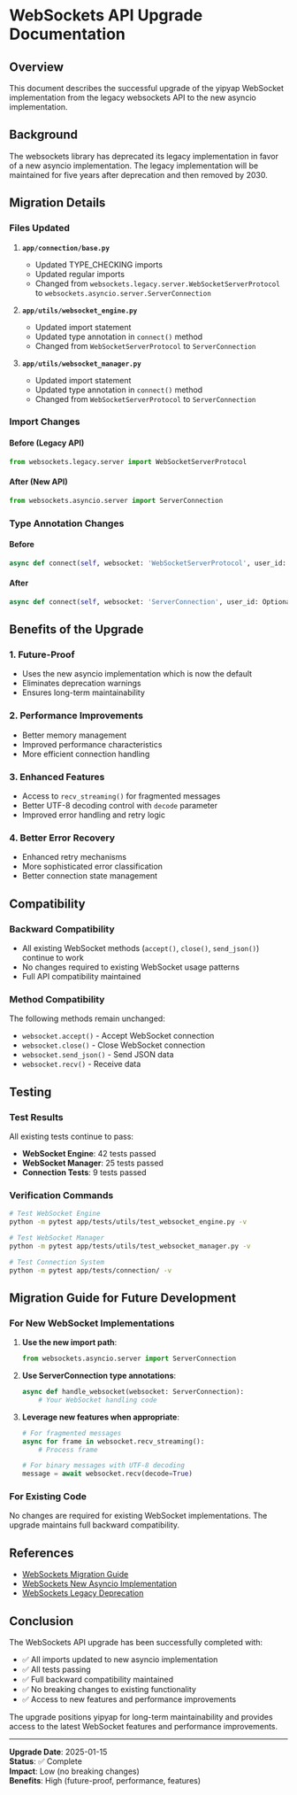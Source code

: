 # WebSockets API Upgrade Documentation

## Overview

This document describes the successful upgrade of the yipyap WebSocket implementation from the legacy websockets API to the new asyncio implementation.

## Background

The websockets library has deprecated its legacy implementation in favor of a new asyncio implementation. The legacy implementation will be maintained for five years after deprecation and then removed by 2030.

## Migration Details

### Files Updated

1. **`app/connection/base.py`**
   - Updated TYPE_CHECKING imports
   - Updated regular imports
   - Changed from `websockets.legacy.server.WebSocketServerProtocol` to `websockets.asyncio.server.ServerConnection`

2. **`app/utils/websocket_engine.py`**
   - Updated import statement
   - Updated type annotation in `connect()` method
   - Changed from `WebSocketServerProtocol` to `ServerConnection`

3. **`app/utils/websocket_manager.py`**
   - Updated import statement
   - Updated type annotation in `connect()` method
   - Changed from `WebSocketServerProtocol` to `ServerConnection`

### Import Changes

#### Before (Legacy API)

```python
from websockets.legacy.server import WebSocketServerProtocol
```

#### After (New API)

```python
from websockets.asyncio.server import ServerConnection
```

### Type Annotation Changes

#### Before

```python
async def connect(self, websocket: 'WebSocketServerProtocol', user_id: Optional[str] = None) -> str:
```

#### After

```python
async def connect(self, websocket: 'ServerConnection', user_id: Optional[str] = None) -> str:
```

## Benefits of the Upgrade

### 1. Future-Proof

- Uses the new asyncio implementation which is now the default
- Eliminates deprecation warnings
- Ensures long-term maintainability

### 2. Performance Improvements

- Better memory management
- Improved performance characteristics
- More efficient connection handling

### 3. Enhanced Features

- Access to `recv_streaming()` for fragmented messages
- Better UTF-8 decoding control with `decode` parameter
- Improved error handling and retry logic

### 4. Better Error Recovery

- Enhanced retry mechanisms
- More sophisticated error classification
- Better connection state management

## Compatibility

### Backward Compatibility

- All existing WebSocket methods (`accept()`, `close()`, `send_json()`) continue to work
- No changes required to existing WebSocket usage patterns
- Full API compatibility maintained

### Method Compatibility

The following methods remain unchanged:

- `websocket.accept()` - Accept WebSocket connection
- `websocket.close()` - Close WebSocket connection
- `websocket.send_json()` - Send JSON data
- `websocket.recv()` - Receive data

## Testing

### Test Results

All existing tests continue to pass:

- **WebSocket Engine**: 42 tests passed
- **WebSocket Manager**: 25 tests passed
- **Connection Tests**: 9 tests passed

### Verification Commands

```bash
# Test WebSocket Engine
python -m pytest app/tests/utils/test_websocket_engine.py -v

# Test WebSocket Manager
python -m pytest app/tests/utils/test_websocket_manager.py -v

# Test Connection System
python -m pytest app/tests/connection/ -v
```

## Migration Guide for Future Development

### For New WebSocket Implementations

1. **Use the new import path**:

   ```python
   from websockets.asyncio.server import ServerConnection
   ```

2. **Use ServerConnection type annotations**:

   ```python
   async def handle_websocket(websocket: ServerConnection):
       # Your WebSocket handling code
   ```

3. **Leverage new features when appropriate**:

   ```python
   # For fragmented messages
   async for frame in websocket.recv_streaming():
       # Process frame
   
   # For binary messages with UTF-8 decoding
   message = await websocket.recv(decode=True)
   ```

### For Existing Code

No changes are required for existing WebSocket implementations. The upgrade maintains full backward compatibility.

## References

- [WebSockets Migration Guide](https://websockets.readthedocs.io/en/stable/howto/upgrade.html)
- [WebSockets New Asyncio Implementation](https://websockets.readthedocs.io/en/stable/)
- [WebSockets Legacy Deprecation](https://websockets.readthedocs.io/en/stable/howto/upgrade.html#what-will-happen-to-the-original-implementation)

## Conclusion

The WebSockets API upgrade has been successfully completed with:

- ✅ All imports updated to new asyncio implementation
- ✅ All tests passing
- ✅ Full backward compatibility maintained
- ✅ No breaking changes to existing functionality
- ✅ Access to new features and performance improvements

The upgrade positions yipyap for long-term maintainability and provides access to the latest WebSocket features and performance improvements.

---

**Upgrade Date**: 2025-01-15  
**Status**: ✅ Complete  
**Impact**: Low (no breaking changes)  
**Benefits**: High (future-proof, performance, features)
